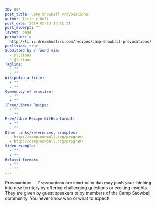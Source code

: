 ```yaml
---
ID: 807
post_title: Camp Snowball Provocations
author: liric_ri6u3i
post_date: 2014-02-13 15:22:21
post_excerpt: ""
layout: page
permalink: >
  http://liric.dreamhosters.com/recipes/camp-snowball-provocations/
published: true
Submitted by / found via:
  - @lilious
  - @lilious
Tagline:
  - ""
  - ""
Wikipedia article:
  - ""
  - ""
Community of practice:
  - ""
  - ""
(Free/libre) Recipe:
  - ""
  - ""
Free/libre Recipe GitHub format:
  - ""
  - ""
Other links/references, examples:
  - http://campsnowball.org/program/
  - http://campsnowball.org/program/
Video example:
  - ""
  - ""
Related formats:
  - ""
  - ""
---
```

Provocations — Provocations are short talks that may push your thinking into new territory by offering challenging questions or exciting insights. They are given by guest speakers or by members of the Camp Snowball community. You never know who or what to expect!